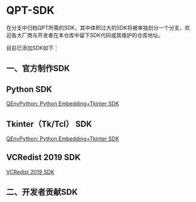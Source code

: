 # QPT-SDK
在分支中归档QPT所需的SDK，其中体积过大的SDK将被单独划分一个分支，欢迎各大厂商与开发者在本仓库中留下SDK代码或其维护的仓库地址。

目前已添加SDK如下：  

## 一、官方制作SDK
## Python SDK
[QEnvPython: Python Embedding+Tkinter SDK](https://github.com/QPT-Family/QPT-SDK/tree/G-PythonSDK)
## Tkinter（Tk/Tcl） SDK
[QEnvPython: Python Embedding+Tkinter SDK](https://github.com/QPT-Family/QPT-SDK/tree/G-PythonSDK)
## VCRedist 2019 SDK
[VCRedist 2019 SDK](https://github.com/QPT-Family/QPT-SDK/tree/G-PythonSDK)
## 二、开发者贡献SDK
